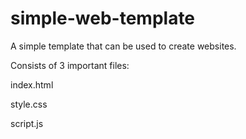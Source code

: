 # simple-web-template
A simple template that can be used to create websites.

Consists of 3 important files:

index.html

style.css

script.js
